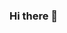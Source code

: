 ### Hi there 👋

<!--
**Stefanlog/Stefanlog** is a ✨ _special_ ✨ repository because its `README.md` (this file) appears on your GitHub profile.

Here are some ideas to get you started:

- 🔭 I’m currently working on ...
- 🌱 I’m currently learning ...
- 👯 I’m looking to collaborate on ...
- 🤔 I’m looking for help with ...
- 💬 Ask me about ...
- 📫 How to reach me: ...
- 😄 Pronouns: ...
- ⚡ Fun fact: ...
Steps:

Minecraft:

Download Source Code (ZIP)

Extract the folder in your .minecraft/

Download forge 1.7.10 Latest and Install It

Once You're done open the Minecraft Launcher click the button (INSTANCES)

and Launch 1.7.10 Forge you'll see the forge Icon on It

Congrats join the server (We already added the server list for ya 😄)
Multimc:

Download Modern War Season 2.zip

Download MultiMC (Works for Prism Launcher).

Open MultiMC | Prism Launcher.

Hit "Add Instance".

Select Import from Zip.

Select "Browse".

Double click on the zip folder you just downloaded.

Have fun the server is there when you launch It.
Not Working Use MultiMC Download PRISM Launcher

CurseForge:

Download CurseForge.zip

Download Curseforge App.

Open Curseforge App.

Hit "Create Custom Profile".

Select Import.

Double click on the zip folder you just downloaded.

Have fun the server is there when you launch It.
-->
